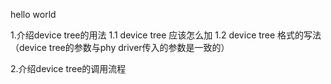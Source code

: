 hello world

1.介绍device tree的用法
1.1 device tree 应该怎么加
1.2 device tree 格式的写法（device tree的参数与phy driver传入的参数是一致的）

2.介绍device tree的调用流程
